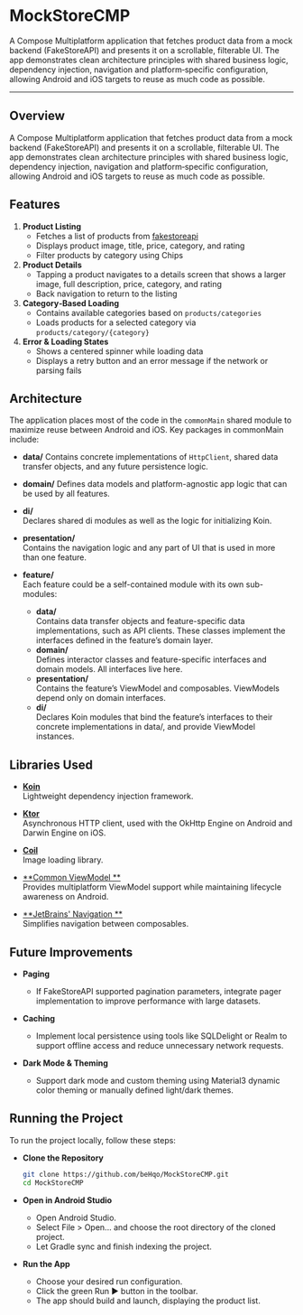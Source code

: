 # MockStoreCMP

A Compose Multiplatform application that fetches product data from a mock backend (FakeStoreAPI) and
presents it on a scrollable, filterable UI. The app demonstrates clean architecture principles with
shared business logic, dependency injection, navigation and platform‐specific configuration,
allowing Android and iOS targets to reuse as much code as possible.

---

## Overview

A Compose Multiplatform application that fetches product data from a mock backend (FakeStoreAPI) and
presents it on a scrollable, filterable UI. The app demonstrates clean architecture principles with
shared business logic, dependency injection, navigation and platform‐specific configuration,
allowing Android and iOS targets to reuse as much code as possible.

## Features

1. **Product Listing**
    - Fetches a list of products from [fakestoreapi](https://fakestoreapi.com/products)
    - Displays product image, title, price, category, and rating
    - Filter products by category using Chips
2. **Product Details**
    - Tapping a product navigates to a details screen that shows a larger image, full description,
      price, category, and rating
    - Back navigation to return to the listing
3. **Category‐Based Loading**
    - Contains available categories based on `products/categories`
    - Loads products for a selected category via `products/category/{category}`
4. **Error & Loading States**
    - Shows a centered spinner while loading data
    - Displays a retry button and an error message if the network or parsing fails

## Architecture

The application places most of the code in the `commonMain` shared module to maximize reuse between
Android and iOS. Key packages in commonMain include:

- **data/**
  Contains concrete implementations of `HttpClient`, shared data transfer objects, and any future
  persistence logic.

- **domain/**
  Defines data models and platform-agnostic app logic that can be used by all features.

- **di/**  
  Declares shared di modules as well as the logic for initializing Koin.

- **presentation/**  
  Contains the navigation logic and any part of UI that is used in more than one feature.


- **feature/**  
  Each feature could be a self-contained module with its own sub-modules:
    - **data/**  
      Contains data transfer objects and feature-specific data implementations, such as API clients.
      These classes implement the interfaces defined in the feature’s domain layer.
    - **domain/**  
      Defines interactor classes and feature-specific interfaces and domain models. All interfaces
      live here.
    - **presentation/**  
      Contains the feature’s ViewModel and composables. ViewModels depend only on domain interfaces.
    - **di/**  
      Declares Koin modules that bind the feature’s interfaces to their concrete implementations in
      data/, and provide ViewModel instances.

## Libraries Used

- [**Koin**](https://github.com/InsertKoinIO/koin)  
  Lightweight dependency injection framework.

- [**Ktor**](https://ktor.io/)  
  Asynchronous HTTP client, used with the OkHttp Engine on Android and Darwin Engine on iOS.

- [**Coil**](https://github.com/coil-kt/coil)  
  Image loading library.

- [**Common ViewModel
  **](https://central.sonatype.com/artifact/org.jetbrains.androidx.lifecycle/lifecycle-viewmodel)  
  Provides multiplatform ViewModel support while maintaining lifecycle awareness on
  Android.

- [**JetBrains' Navigation
  **](https://central.sonatype.com/artifact/org.jetbrains.androidx.navigation/navigation-compose)  
  Simplifies navigation between composables.

## Future Improvements

- **Paging**
    - If FakeStoreAPI supported pagination parameters, integrate pager implementation to improve
      performance with large datasets.

- **Caching**
    - Implement local persistence using tools like SQLDelight or Realm to support offline access and
      reduce unnecessary network requests.

- **Dark Mode & Theming**
    - Support dark mode and custom theming using Material3 dynamic color theming or manually defined
      light/dark themes.

## Running the Project

To run the project locally, follow these steps:

- **Clone the Repository**
   ```bash
   git clone https://github.com/beHqo/MockStoreCMP.git
   cd MockStoreCMP

- **Open in Android Studio**

    - Open Android Studio.
    - Select File > Open... and choose the root directory of the cloned project.
    - Let Gradle sync and finish indexing the project.

- **Run the App**

    - Choose your desired run configuration.
    - Click the green Run ▶️ button in the toolbar.
    - The app should build and launch, displaying the product list.